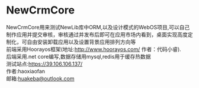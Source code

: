 NewCrmCore
===
NewCrmCore用来测试NewLib库中ORM,以及设计模式的WebOS项目,可以自己制作应用并提交审核，审核通过并发布后即可在应用市场内看到，桌面实现高度定制化，可自由安装卸载应用以及设置背景应用排列方向等<br>前端采用Hoorayos框架(地址:http://www.hoorayos.com/ 作者：代码小睿).<br>后端采用.net core编写,数据存储用mysql,redis用于缓存热数据<br>
测试站点:https://39.106.106.137/</br>
作者:haoxiaofan<br>邮箱:huakeba@outlook.com
